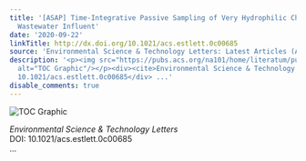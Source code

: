 ```yaml
---
title: '[ASAP] Time-Integrative Passive Sampling of Very Hydrophilic Chemicals in
  Wastewater Influent'
date: '2020-09-22'
linkTitle: http://dx.doi.org/10.1021/acs.estlett.0c00685
source: 'Environmental Science & Technology Letters: Latest Articles (ACS Publications)'
description: '<p><img src="https://pubs.acs.org/na101/home/literatum/publisher/achs/journals/content/estlcu/0/estlcu.ahead-of-print/acs.estlett.0c00685/20200922/images/medium/ez0c00685_0002.gif"
  alt="TOC Graphic"/></p><div><cite>Environmental Science & Technology Letters</cite></div><div>DOI:
  10.1021/acs.estlett.0c00685</div> ...'
disable_comments: true
---
```

<p><img src="https://pubs.acs.org/na101/home/literatum/publisher/achs/journals/content/estlcu/0/estlcu.ahead-of-print/acs.estlett.0c00685/20200922/images/medium/ez0c00685_0002.gif" alt="TOC Graphic"/></p><div><cite>Environmental Science & Technology Letters</cite></div><div>DOI: 10.1021/acs.estlett.0c00685</div> ...